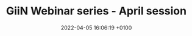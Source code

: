 ---
title:  "GiiN Webinar series - April session"
layout: webinar
date:   2022-04-05 16:06:19 +0100
talkdate: 2022-04-12
categories: webinar
speakers:
  - name: 
        - Stefano Mattarocci
    title: 
        - PhD
    institute: CEA
    nation: France
    talk: "Working less, working better: how end-joining is turned off at telomeres"
    pic: /assets/speakers/2022/04/mattarocci.jpg
    bio: "Stefano Mattarocci graduated in Biological Sciences at Sapienza University of Rome. After his PhD in Genetics and Cell Biology (2009), he did two post-doc experiences: Prof. D. Shore (Geneve University) and Dr. T. Teixiera (IBPC, Paris) labs. Since 2020, he is recruited at the Dr. S. Marcand lab (CEA, Fontenay aux-Roses, Paris) as an INSERM researcher. <br/>
Stefano is interested in how telomeres, the ends of chromosomes, protect the integrity of the genome and exert a control on cell proliferation capacity. <br/>
In collaboration with N. Thomä lab (FRM, Basel), he discovered the tridimensional architecture of the budding yeast telomere structure. Then he turned his interest to study how telomeres are replicated. He discovered an unexpected function of one telomere protein (ScRif1), being able to control the overall genome replication timing. This mechanism has been then found conserved in most organisms. <br/>
Stefano moved to France in 2017 and he studied the correlation between the progressive telomere shortening and the cell proliferation capability. He set up a method (CRISPR-Cas9-based) to efficiently induce a single telomere shortening and analyzed the budding yeast cell’s fate at single-cell lineage level (paper in preparation). <br/>
He is currently studying how telomere proteins inhibit telomere-fusions, a catastrophic event for genome stability. The main aim is to dissect the mechanisms of telomere proteins controlling the activities of KU and MRX, the two key complexes promoting budding yeast end-fusions.  "
    website: 
    pubmed:  https://pubmed.ncbi.nlm.nih.gov/?term=Mattarocci%2C+Stefano[Author]
  - name: 
      - Olivier Gavet
    title: 
      - PhD
    institute: CNRS
    nation: France
    talk: "Regulation and limitations of DRC signaling upon replication stress and consequences on cell outcome"
    pic: /assets/speakers/2022/04/gavet.jpg
    bio: "I did a PhD in the laboratory of Dr. A. Sobel in Paris on microtubule dynamics and the role of the MT destabilizing protein Op18/stathmin. Then, I joined the lab. of Dr M. Bornens at Institut Curie (still in Paris) for a junior post-doc to work on centriole biogenesis. I did a senior post-doc in the lab. of Jon Pines at the Gurdon Institute in Cambridge, UK to work on the regulation of the master mitotic kinase CyclinB1-Cdk1. I obtained a permanent position in France at Sorbonne Université as an associate professor. Finally, since 2015, I set up my own group at Institut Gustave Roussy (few km outside Paris) working on cell cycle regulation and genetic stability.<br/><br/>
    In human cells, ATR/Chk1 signaling couples S phase exit with expression of mitotic inducers and prevents premature mitosis upon replication stress (RS). Nonetheless, under-replicated DNA can persist at mitosis, prompting chromosomal instability. To decipher how the DNA replication checkpoint (DRC) allows cells to enter mitosis over time upon RS, we developed a FRET-based Chk1 activity sensor. During unperturbed growth, a basal Chk1 activity is sustained along S phase and relies on replication origin firing. Incremental RS triggers stepwise Chk1 over-activation delaying S-phase, suggesting a rheostat-like role of DRC coupled to the replication machinery. Upon RS, Chk1 inactivates as DNA replication terminates but surprisingly reactivates in a subset of G2 cells, which relies on Cdk1/2 and Plk1 and prevents mitotic entry. Yet, active Chk1 is overridden to drive mitosis onset, revealing checkpoint adaptation. Cell division following Chk1 reactivation in G2 results in a p53/p21-dependent G1 arrest, eliminating daughter cells from proliferation."
    website:  https://www.gustaveroussy.fr/en/cell-division-and-genomic-stability
    pubmed: https://pubmed.ncbi.nlm.nih.gov/?term=Gavet+O%5BAuthor%5D
chairs:
  - name: Ylli Doksani
    institute: IFOM, Milan, Italy
  - name: Grazia Daniela Raffa
    institute: Dept. of Biology and Biotechnology C. Darwin, University of Rome La Sapienza 
---